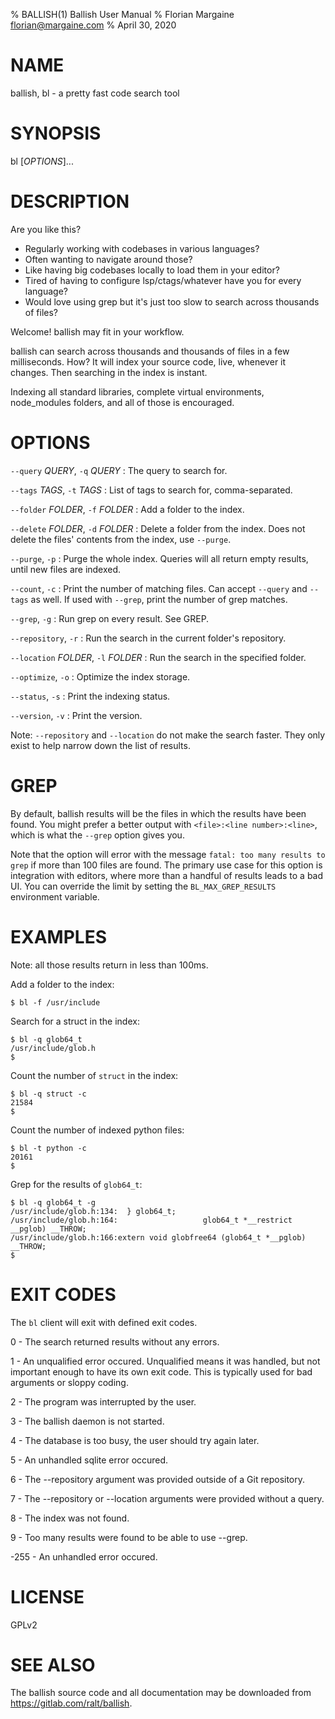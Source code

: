 % BALLISH(1) Ballish User Manual
% Florian Margaine <florian@margaine.com>
% April 30, 2020

# NAME

ballish, bl - a pretty fast code search tool

# SYNOPSIS

bl [*OPTIONS*]...

# DESCRIPTION

Are you like this?

- Regularly working with codebases in various languages?
- Often wanting to navigate around those?
- Like having big codebases locally to load them in your editor?
- Tired of having to configure lsp/ctags/whatever have you for every
  language?
- Would love using grep but it's just too slow to search across
  thousands of files?

Welcome! ballish may fit in your workflow.

ballish can search across thousands and thousands of files in a few
milliseconds. How? It will index your source code, live, whenever it
changes. Then searching in the index is instant.

Indexing all standard libraries, complete virtual environments,
node_modules folders, and all of those is encouraged.

# OPTIONS

`--query` *QUERY*, `-q` *QUERY*
:   The query to search for.

`--tags` *TAGS*, `-t` *TAGS*
:   List of tags to search for, comma-separated.

`--folder` *FOLDER*, `-f` *FOLDER*
:   Add a folder to the index.

`--delete` *FOLDER*, `-d` *FOLDER*
:   Delete a folder from the index. Does not delete the files' contents from the index, use `--purge`.

`--purge`, `-p`
:   Purge the whole index. Queries will all return empty results, until new files are indexed.

`--count`, `-c`
:   Print the number of matching files. Can accept `--query` and `--tags` as well. If used with `--grep`, print the number of grep matches.

`--grep`, `-g`
:   Run grep on every result. See GREP.

`--repository`, `-r`
:   Run the search in the current folder's repository.

`--location` *FOLDER*, `-l` *FOLDER*
:   Run the search in the specified folder.

`--optimize`, `-o`
:   Optimize the index storage.

`--status`, `-s`
:   Print the indexing status.

`--version`, `-v`
:   Print the version.

Note: `--repository` and `--location` do not make the search
faster. They only exist to help narrow down the list of results.

# GREP

By default, ballish results will be the files in which the results
have been found. You might prefer a better output with `<file>:<line
number>:<line>`, which is what the `--grep` option gives you.

Note that the option will error with the message `fatal: too many
results to grep` if more than 100 files are found. The primary use
case for this option is integration with editors, where more than a
handful of results leads to a bad UI. You can override the limit by
setting the `BL_MAX_GREP_RESULTS` environment variable.

# EXAMPLES

Note: all those results return in less than 100ms.

Add a folder to the index:

```
$ bl -f /usr/include
```

Search for a struct in the index:

```
$ bl -q glob64_t
/usr/include/glob.h
$
```

Count the number of `struct` in the index:

```
$ bl -q struct -c
21584
$
```

Count the number of indexed python files:

```
$ bl -t python -c
20161
$
```

Grep for the results of `glob64_t`:

```
$ bl -q glob64_t -g
/usr/include/glob.h:134:  } glob64_t;
/usr/include/glob.h:164:                   glob64_t *__restrict __pglob) __THROW;
/usr/include/glob.h:166:extern void globfree64 (glob64_t *__pglob) __THROW;
$
```

# EXIT CODES

The `bl` client will exit with defined exit codes.

0 - The search returned results without any errors.

1 - An unqualified error occured. Unqualified means it was handled, but not important enough to have its own exit code. This is typically used for bad arguments or sloppy coding.

2 - The program was interrupted by the user.

3 - The ballish daemon is not started.

4 - The database is too busy, the user should try again later.

5 - An unhandled sqlite error occured.

6 - The --repository argument was provided outside of a Git repository.

7 - The --repository or --location arguments were provided without a query.

8 - The index was not found.

9 - Too many results were found to be able to use --grep.

-255 - An unhandled error occured.

# LICENSE

GPLv2

# SEE ALSO

The ballish source code and all documentation may be downloaded from
<https://gitlab.com/ralt/ballish>.

